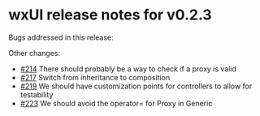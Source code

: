 # wxUI release notes for v0.2.3

Bugs addressed in this release:

Other changes:

* [#214](../../issues/214) There should probably be a way to check if a proxy is valid
* [#217](../../issues/217) Switch from inheritance to composition
* [#219](../../issues/219) We should have customization points for controllers to allow for testability
* [#223](../../issues/223) We should avoid the operator= for Proxy in Generic

